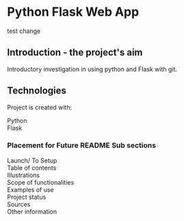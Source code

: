 # Python Flask Web App  

test change

## Introduction - the project's aim  

Introductory investigation in using python and Flask with git.   

## Technologies
Project is created with:  

Python  
Flask  



### Placement for Future README Sub sections  
Launch/ To Setup  
Table of contents  
Illustrations  
Scope of functionalities  
Examples of use  
Project status  
Sources  
Other information  
